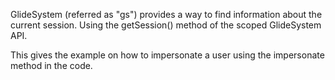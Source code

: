 GlideSystem (referred as "gs") provides a way to find information about the current session.
Using the getSession() method of the scoped GlideSystem API.

This gives the example on how to impersonate a user using the impersonate method in the code.
